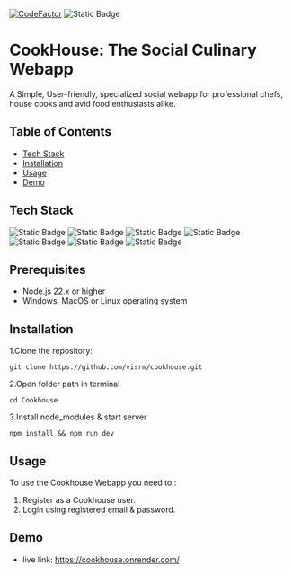 [![CodeFactor](https://www.codefactor.io/repository/github/visrm/cookhouse/badge)](https://www.codefactor.io/repository/github/visrm/cookhouse) ![Static Badge](https://img.shields.io/badge/Render-grey?style=for-the-badge&logo=render)

# CookHouse: The Social Culinary Webapp
A Simple, User-friendly, specialized social webapp for professional chefs, house cooks and avid food enthusiasts alike.

## Table of Contents
- [Tech Stack](#tech-stack)
- [Installation](#installation)
- [Usage](#usage)
- [Demo](#demo)

## Tech Stack
![Static Badge](https://img.shields.io/badge/React-black?style=for-the-badge&logo=react&logoSize=auto) 
![Static Badge](https://img.shields.io/badge/node-black?style=for-the-badge&logo=nodedotjs&logoSize=auto) 
![Static Badge](https://img.shields.io/badge/express-black?style=for-the-badge&logo=express&logoSize=auto) 
![Static Badge](https://img.shields.io/badge/MongoDB-black?style=for-the-badge&logo=mongodb&logoSize=auto) 
![Static Badge](https://img.shields.io/badge/Tailwind%20CSS-black?style=for-the-badge&logo=tailwindcss&logoSize=auto) 
![Static Badge](https://img.shields.io/badge/DaisyUI-black?style=for-the-badge&logo=daisyui&logoSize=auto) 
![Static Badge](https://img.shields.io/badge/Redux-black?style=for-the-badge&logo=redux&logoSize=auto)


## Prerequisites 
- Node.js 22.x or higher
- Windows, MacOS or Linux operating system 

## Installation 
1.Clone the repository: 

`git clone https://github.com/visrm/cookhouse.git`

2.Open folder path in terminal 

`cd Cookhouse`

3.Install node_modules & start server

`npm install && npm run dev`

## Usage
To use the Cookhouse Webapp you need to :

1. Register as a Cookhouse user.
2. Login using registered email & password.

## Demo
- live link: https://cookhouse.onrender.com/